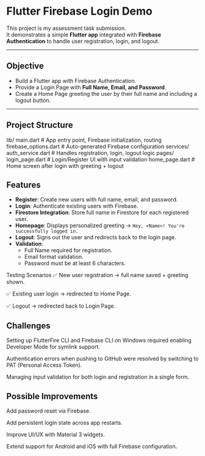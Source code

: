 # Flutter Firebase Login Demo

This project is my assessment task submission.  
It demonstrates a simple **Flutter app** integrated with **Firebase Authentication** to handle user registration, login, and logout.

---

## Objective
- Build a Flutter app with Firebase Authentication.
- Provide a Login Page with **Full Name, Email, and Password**.
- Create a Home Page greeting the user by their full name and including a logout button.

---

## Project Structure
lib/
main.dart # App entry point, Firebase initialization, routing
firebase_options.dart # Auto-generated Firebase configuration
services/
auth_service.dart # Handles registration, login, logout logic
pages/
login_page.dart # Login/Register UI with input validation
home_page.dart # Home screen after login with greeting + logout



## Features
- **Register**: Create new users with full name, email, and password.
- **Login**: Authenticate existing users with Firebase.
- **Firestore Integration**: Store full name in Firestore for each registered user.
- **Homepage**: Displays personalized greeting → `Hey, <Name>! You're successfully logged in.`
- **Logout**: Signs out the user and redirects back to the login page.
- **Validation**:
  - Full Name required for registration.
  - Email format validation.
  - Password must be at least 6 characters.


Testing Scenarios
✅ New user registration → full name saved + greeting shown.

✅ Existing user login → redirected to Home Page.

✅ Logout → redirected back to Login Page.

## Challenges
Setting up FlutterFire CLI and Firebase CLI on Windows required enabling Developer Mode for symlink support.

Authentication errors when pushing to GitHub were resolved by switching to PAT (Personal Access Token).

Managing input validation for both login and registration in a single form.

## Possible Improvements
Add password reset via Firebase.

Add persistent login state across app restarts.

Improve UI/UX with Material 3 widgets.

Extend support for Android and iOS with full Firebase configuration.
